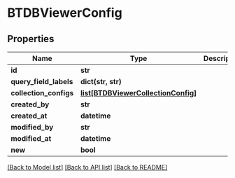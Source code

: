 # BTDBViewerConfig

## Properties
Name | Type | Description | Notes
------------ | ------------- | ------------- | -------------
**id** | **str** |  | [optional] 
**query_field_labels** | **dict(str, str)** |  | [optional] 
**collection_configs** | [**list[BTDBViewerCollectionConfig]**](BTDBViewerCollectionConfig.md) |  | [optional] 
**created_by** | **str** |  | [optional] 
**created_at** | **datetime** |  | [optional] 
**modified_by** | **str** |  | [optional] 
**modified_at** | **datetime** |  | [optional] 
**new** | **bool** |  | [optional] 

[[Back to Model list]](../README.md#documentation-for-models) [[Back to API list]](../README.md#documentation-for-api-endpoints) [[Back to README]](../README.md)


